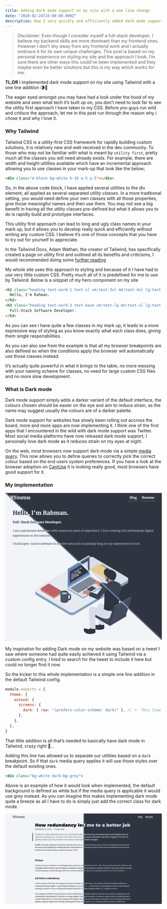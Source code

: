 ```yaml
---
title: Adding Dark mode support on my site with a one line change
date: "2020-02-24T15:00:00.000Z"
description: How I very quickly and efficiently added dark mode support to my site
---
```

> Disclaimer: Even though I consider myself a full-stack developer, I believe my backend skills are more dominant than my frontend ones. However I don’t shy away from any frontend work and I actually embrace it for its own unique challenges. This post is based on my personal experience on styling my site and the approach I took, I’m sure there are other ways this could’ve been implemented and they maybe even be better solutions but this is my way which works for me.

**TL;DR** I implemented dark mode *support* on my site using Tailwind with a one line addition 🌗🚀

The eager eyed amongst you may have had a look under the hood of my website and seen what tech it’s built up on, you don’t need to look far to see the utility first approach I have taken to my CSS. Before you guys run wild and critisce the approach, let me in this post run through the reason why i chose it and why I love it.

### Why Tailwind

Tailwind CSS is a utility-first CSS framework for rapidly building custom solutions, it is relatively new and well-received in the dev community. To those who may not be familiar with what is meant by `utility first`, pretty much all the classes you will need already exists. For example, there are width and height utilities available which have an incremental approach allowing you to use classes in your mark-up that look like the below;

```html
<div class="d-block bg-white h-10 w-5 p-5"></div>
```

So, in the above code block, I have applied several utilities to the div element, all applied as several separated *utility classes*. In a more traditional setting, you would need define your own classes with all those properties, give those meaningful names and then use them. You may not see a big benefit in having all the utility classes pre-defined but what it allows you to do is rapidly build and prototype interfaces.

This utility first approach can lead to long and ugly class names in your mark up, but it allows you to develop really quick and efficiently without writing any custom CSS. I believe it’s one of those concepts that you have to try out for yourself to appreciate.

In the Tailwind Docs, Adam Wathan, the creator of Tailwind, has specifically created a page on utility first and outlined all its benefits and criticisms, I would recommended doing some [further reading](https://tailwindcss.com/docs/utility-first)

My whole site uses this approach to styling and because of it I have had to use very little custom CSS. Pretty much all of it is predefined for me to use by Tailwind. Below is a snippet of my hero component on my site

```html
<h2 class="heading text-nord-1 text-xl sm:text-3xl md:text-4xl lg:text-5xl xl:text-6xl">
  Hello, I'm Rahman.
</h2>
<h3 class="heading text-nord-3 text-base sm:text-lg md:text-xl lg:text-2xl xl:text-3xl">
  Full-Stack Software Developer.
</h3>
```

As you can see I have quite a few classes in my mark up, it leads to a more expressive way of styling as you know exactly what each class does, giving them single responsbilities. 

As you can also see from the example is that all my browser breakpoints are also defined so when the conditions apply the browser will automatically use those classes instead. 

It’s actually quite powerful in what it brings to the table, no more messing with your naming scheme for classes, no need for large custom CSS files and no more slow development.

### What is Dark mode

Dark mode support simply adds a darker variant of the default interface, the colours chosen should be easier on the eye and aim to reduce strain, as the name may suggest usually the colours are of a darker palette.

Dark mode support for websites has slowly been rolling out accross the board, more and more apps are now implementing it. I think one of the first apps that I encountered in the wild with dark mode support was Twitter. Most social media platforms have now released dark mode support, I personally love dark mode as it reduces strain on my eyes at night.

On the web, most browsers now support dark mode via a simple [media query]( https://developer.mozilla.org/en-US/docs/Web/CSS/@media/prefers-color-scheme). This now allows you to define queries to correctly pick the correct colour based on the end users system preferences. If you have a look at the browser adoption on [CanIUse](https://caniuse.com/#feat=prefers-color-scheme) it is looking really good, most browsers have good support for it.

### My implementation

![Hero Diagonal Split](./assets/hero-diagonal.png "Comparison on the hero section of my site, showing both the default lighter and the new darker variant.")

My inspiration for adding Dark mode on my website was based on a tweet I saw where someone had quite easily achieved it using Tailwind via a custom config entry. I tried to search for the tweet to include it here but could no longer find it now.

So the kicker to this whole implementation is a simple one line addition in the default Tailwind config.

```javascript
module.exports = {
  theme: {
    extend: {
      screens: {
        dark: { raw: "(prefers-color-scheme: dark)" }, // <- This line is the magic sauce ✨💫
      },
    },
  },
}
```

That little addition is all that’s needed to basically have dark mode in Tailwind, crazy right 👀...

Adding this line has allowed us to separate our utilities based on a `dark` breakpoint. So if that `dark` media query applies it will use those styles over the default existing ones.

```html
<div class="bg-white dark:bg-grey"> 
```

Above is an example of how it would look when implemented, the default background is defined as white but if the media query is applicable it would use grey instead. As you can imagine this makes implementing dark mode quite a breeze as all I have to do is simply just add the correct class for dark mode.

![Post Split](./assets/post-split.png "Comparing a blog post across both the default lighter and the new darker variant.")
